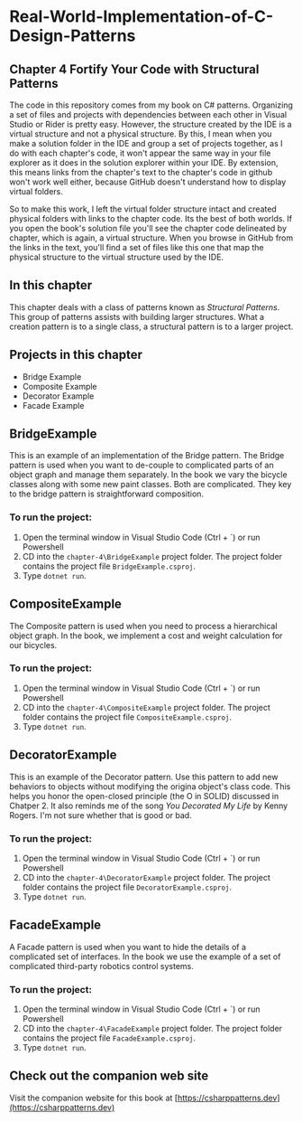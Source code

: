 ﻿# Real-World-Implementation-of-C-Design-Patterns
## Chapter 4 Fortify Your Code with Structural Patterns
The code in this repository comes from my book on C# patterns.  Organizing a set of files and projects
with dependencies between each other in Visual Studio or Rider is pretty easy.  However, the structure
created by the IDE is a virtual structure and not a physical structure.  By this, I mean when you make a solution
folder in the IDE and group a set of projects together, as I do with each chapter's code, it won't appear
the same way in your file explorer as it does in the solution explorer within your IDE.  By extension, this means
links from the chapter's text to the chapter's code in github won't work well either, because GitHub doesn't understand how
to display virtual folders.

So to make this work, I left the virtual folder structure intact and created physical folders with links to the
chapter code.  Its the best of both worlds.  If you open the book's solution file you'll see the chapter code
delineated by chapter, which is again, a virtual structure.  When you browse in GitHub from the links in the text,
you'll find a set of files like this one that map the physical structure to the virtual structure used by the IDE.

## In this chapter
This chapter deals with a class of patterns known as *Structural Patterns*.  This group of patterns assists with building larger structures.
What a creation pattern is to a single class, a structural pattern is to a larger project.

## Projects in this chapter
* Bridge Example
* Composite Example
* Decorator Example
* Facade Example

## BridgeExample
This is an example of an implementation of the Bridge pattern.  The Bridge pattern is used when you want to de-couple to complicated parts of an object graph and manage them separately.  In the book we vary the bicycle classes along with some new paint classes.  Both are complicated.  They key to the bridge pattern is straightforward composition.

### To run the project:
1. Open the terminal window in Visual Studio Code (Ctrl + `) or run Powershell
2. CD into the ```chapter-4\BridgeExample``` project folder.  The project folder contains the project file ```BridgeExample.csproj```.
3. Type ```dotnet run```.

## CompositeExample
The Composite pattern is used when you need to process a hierarchical object graph.  In the book, we implement a cost and weight calculation for our bicycles.
### To run the project:
1. Open the terminal window in Visual Studio Code (Ctrl + `) or run Powershell
2. CD into the ```chapter-4\CompositeExample``` project folder.  The project folder contains the project file ```CompositeExample.csproj```.
3. Type ```dotnet run```.

## DecoratorExample
This is an example of the Decorator pattern.  Use this pattern to add new behaviors to objects without modifying the origina object's class code.  This helps you honor the open-closed principle (the O in SOLID) discussed in Chatper 2.  It also reminds me of the song *You Decorated My Life* by Kenny Rogers.  I'm not sure whether that is good or bad.
### To run the project:
1. Open the terminal window in Visual Studio Code (Ctrl + `) or run Powershell
2. CD into the ```chapter-4\DecoratorExample``` project folder.  The project folder contains the project file ```DecoratorExample.csproj```.
3. Type ```dotnet run```.

## FacadeExample
A Facade pattern is used when you want to hide the details of a complicated set of interfaces.  In the book we use the example of a set of complicated third-party robotics control systems.

### To run the project:
1. Open the terminal window in Visual Studio Code (Ctrl + `) or run Powershell
2. CD into the ```chapter-4\FacadeExample``` project folder.  The project folder contains the project file ```FacadeExample.csproj```.
3. Type ```dotnet run```.

## Check out the companion web site
Visit the companion website for this book at [https://csharppatterns.dev](https://csharppatterns.dev)
